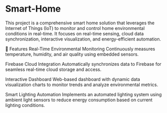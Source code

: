 # Smart-Home
This project is a comprehensive smart home solution that leverages the Internet of Things (IoT) to monitor and control home environmental conditions in real-time. It focuses on real-time sensing, cloud data synchronization, interactive visualization, and energy-efficient automation.

🚀 Features
Real-Time Environmental Monitoring
Continuously measures temperature, humidity, and air quality using embedded sensors.

Firebase Cloud Integration
Automatically synchronizes data to Firebase for seamless real-time cloud storage and access.

Interactive Dashboard
Web-based dashboard with dynamic data visualization charts to monitor trends and analyze environmental metrics.

Smart Lighting Automation
Implements an automated lighting system using ambient light sensors to reduce energy consumption based on current lighting conditions.
